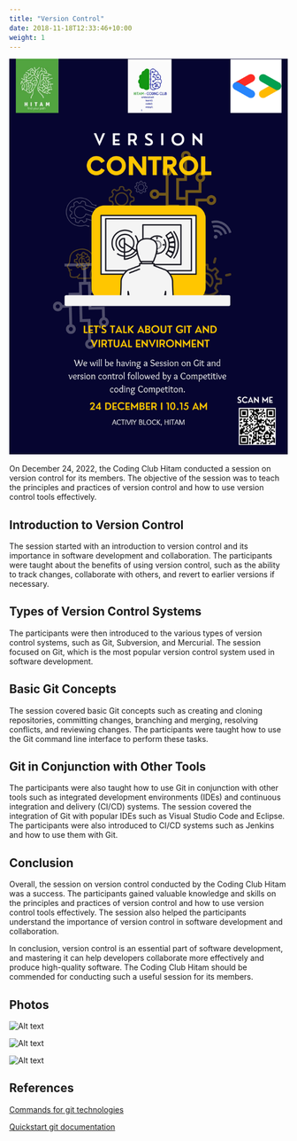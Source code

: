 ```yaml
---
title: "Version Control"
date: 2018-11-18T12:33:46+10:00
weight: 1
---
```




![Alt text](/../images/events/version_control.png)


On December 24, 2022, the Coding Club Hitam conducted a session on version control for its members. The objective of the session was to teach the principles and practices of version control and how to use version control tools effectively.

## Introduction to Version Control

The session started with an introduction to version control and its importance in software development and collaboration. The participants were taught about the benefits of using version control, such as the ability to track changes, collaborate with others, and revert to earlier versions if necessary.

## Types of Version Control Systems

The participants were then introduced to the various types of version control systems, such as Git, Subversion, and Mercurial. The session focused on Git, which is the most popular version control system used in software development.

## Basic Git Concepts

The session covered basic Git concepts such as creating and cloning repositories, committing changes, branching and merging, resolving conflicts, and reviewing changes. The participants were taught how to use the Git command line interface to perform these tasks.

## Git in Conjunction with Other Tools

The participants were also taught how to use Git in conjunction with other tools such as integrated development environments (IDEs) and continuous integration and delivery (CI/CD) systems. The session covered the integration of Git with popular IDEs such as Visual Studio Code and Eclipse. The participants were also introduced to CI/CD systems such as Jenkins and how to use them with Git.

## Conclusion

Overall, the session on version control conducted by the Coding Club Hitam was a success. The participants gained valuable knowledge and skills on the principles and practices of version control and how to use version control tools effectively. The session also helped the participants understand the importance of version control in software development and collaboration.

In conclusion, version control is an essential part of software development, and mastering it can help developers collaborate more effectively and produce high-quality software. The Coding Club Hitam should be commended for conducting such a useful session for its members.

## Photos

![Alt text](/../images/events/Photos-VC/VC.png)

![Alt text](/../images/events/Photos-VC/VC3.png)

![Alt text](/../images/events/Photos-VC/VC2.png)

## References

[Commands for git technologies](https://drive.google.com/file/d/1FCoUr3FamFeEO5LjeJmOaMFoYYTxROpA/view?usp=sharing)

[Quickstart git documentation](https://docs.github.com/en/get-started/quickstart)